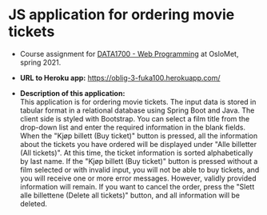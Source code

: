 JS application for ordering movie tickets
=======

- Course assignment for [DATA1700 - Web Programming](https://student.oslomet.no/en/studier/-/studieinfo/emne/DATA1700/2021/H%C3%98ST) 
at OsloMet, spring 2021. 


- **URL to Heroku app:** https://oblig-3-fuka100.herokuapp.com/


- **Description of this application:** <br>
This application is for ordering movie tickets.
The input data is stored in tabular format in a relational database using Spring Boot and Java.
The client side is styled with Bootstrap.
You can select a film title from the drop-down list and enter the required information in the blank fields.
When the "Kjøp billett (Buy ticket)" button is pressed, all the information about the tickets 
you have ordered will be displayed under "Alle billetter (All tickets)".
At this time, the ticket information is sorted alphabetically by last name.
If the "Kjøp billett (Buy ticket)" button is pressed without a film selected or with invalid input, 
you will not be able to buy tickets, and you will receive one or more error messages.
However, validly provided information will remain.
If you want to cancel the order, press the "Slett alle billettene (Delete all tickets)" button, and all information will be deleted.
